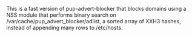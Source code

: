 This is a fast version of pup-advert-blocker that blocks domains using a NSS module that performs binary search on /var/cache/pup_advert_blocker/adlist, a sorted array of XXH3 hashes, instead of appending many rows to /etc/hosts.
